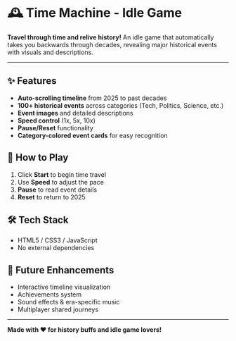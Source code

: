 # 🕰️ Time Machine - Idle Game  

**Travel through time and relive history!** An idle game that automatically takes you backwards through decades, revealing major historical events with visuals and descriptions.  

---

## ✨ Features  
- **Auto-scrolling timeline** from 2025 to past decades  
- **100+ historical events** across categories (Tech, Politics, Science, etc.)  
- **Event images** and detailed descriptions  
- **Speed control** (1x, 5x, 10x)  
- **Pause/Reset** functionality  
- **Category-colored event cards** for easy recognition  

## 🚀 How to Play  
1. Click **Start** to begin time travel  
2. Use **Speed** to adjust the pace  
3. **Pause** to read event details  
4. **Reset** to return to 2025  

## 🛠️ Tech Stack  
- HTML5 / CSS3 / JavaScript  
- No external dependencies  


## 🌟 Future Enhancements  
- Interactive timeline visualization  
- Achievements system  
- Sound effects & era-specific music  
- Multiplayer shared journeys  

---

**Made with ❤️ for history buffs and idle game lovers!**  
